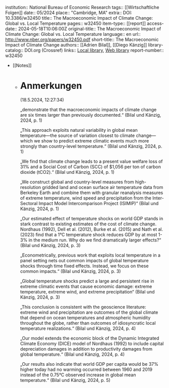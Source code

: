 institution:: National Bureau of Economic Research
tags:: [[Wirtschaftliche  Folgen]]
date:: 05/2024
place:: "Cambridge, MA"
extra:: DOI: 10.3386/w32450
title:: The Macroeconomic Impact of Climate Change: Global vs. Local Temperature
pages:: w32450
item-type:: [[report]]
access-date:: 2024-05-18T10:06:00Z
original-title:: The Macroeconomic Impact of Climate Change: Global vs. Local Temperature
language:: en
url:: http://www.nber.org/papers/w32450.pdf
short-title:: The Macroeconomic Impact of Climate Change
authors:: [[Adrien Bilal]], [[Diego Känzig]]
library-catalog:: DOI.org (Crossref)
links:: [Local library](zotero://select/library/items/5TE6F56B), [Web library](https://www.zotero.org/users/46463/items/5TE6F56B)
report-number:: w32450

- [[Notes]]
	- # Anmerkungen 
	   (18.5.2024, 12:27:34)
	  
	  „demonstrate that the macroeconomic impacts of climate change are six times larger than previously documented.“ (Bilal und Känzig, 2024, p. 1)
	  
	  „This approach exploits natural variability in global mean temperature—the source of variation closest to climate change—which we show to predict extreme climatic events much more strongly than country-level temperature.“ (Bilal und Känzig, 2024, p. 1)
	  
	  „We find that climate change leads to a present value welfare loss of 31% and a Social Cost of Carbon (SCC) of $1,056 per ton of carbon dioxide (tCO2).“ (Bilal und Känzig, 2024, p. 1)
	  
	  „We construct global and country-level measures from high-resolution gridded land and ocean surface air temperature data from Berkeley Earth and combine them with granular reanalysis measures of extreme temperature, wind speed and precipitation from the Inter-Sectoral Impact Model Intercomparison Project (ISIMIP)“ (Bilal und Känzig, 2024, p. 1)
	  
	  „Our estimated effect of temperature shocks on world GDP stands in stark contrast to existing estimates of the cost of climate change. Nordhaus (1992), Dell et al. (2012), Burke et al. (2015) and Nath et al. (2023) find that a 1°C temperature shock reduces GDP by at most 1-3% in the medium run. Why do we find dramatically larger effects?“ (Bilal und Känzig, 2024, p. 3)
	  
	  „Econometrically, previous work that exploits local temperature in a panel setting nets out common impacts of global temperature shocks through time fixed effects. Instead, we focus on these common impacts.“ (Bilal und Känzig, 2024, p. 3)
	  
	  „Global temperature shocks predict a large and persistent rise in extreme climatic events that cause economic damage: extreme temperature, extreme wind, and extreme precipitation“ (Bilal und Känzig, 2024, p. 3)
	  
	  „This conclusion is consistent with the geoscience literature: extreme wind and precipitation are outcomes of the global climate that depend on ocean temperatures and atmospheric humidity throughout the globe, rather than outcomes of idiosyncratic local temperature realizations.“ (Bilal und Känzig, 2024, p. 4)
	  
	  „Our model extends the economic block of the Dynamic Integrated Climate Economy (DICE) model of Nordhaus (1992) to include capital depreciation damages in addition to productivity damages from global temperature.“ (Bilal und Känzig, 2024, p. 4)
	  
	  „Our results also indicate that world GDP per capita would be 37% higher today had no warming occurred between 1960 and 2019 instead of the 0.75°C observed increase in global mean temperature.“ (Bilal und Känzig, 2024, p. 5)